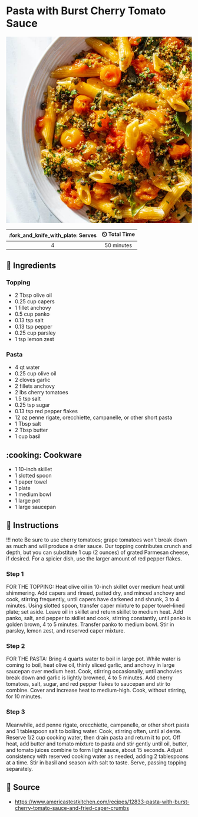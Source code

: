 # Pasta with Burst Cherry Tomato Sauce

![Pasta with Burst Cherry Tomato Sauce](../assets/images/pasta-with-burst-cherry-tomato-sauce.jpg)

| :fork_and_knife_with_plate: Serves | :timer_clock: Total Time |
|:----------------------------------:|:-----------------------: |
| 4 | 50 minutes |

## :salt: Ingredients

### Topping

- 2 Tbsp olive oil
- 0.25 cup capers
- 1 fillet anchovy
- 0.5 cup panko
- 0.13 tsp salt
- 0.13 tsp pepper
- 0.25 cup parsley
- 1 tsp lemon zest

### Pasta

- 4 qt water
- 0.25 cup olive oil
- 2 cloves garlic
- 2 fillets anchovy
- 2 lbs cherry tomatoes
- 1.5 tsp salt
- 0.25 tsp sugar
- 0.13 tsp red pepper flakes
- 12 oz penne rigate, orecchiette, campanelle, or other short pasta
- 1 Tbsp salt
- 2 Tbsp butter
- 1 cup basil

## :cooking: Cookware

- 1 10-inch skillet
- 1 slotted spoon
- 1 paper towel
- 1 plate
- 1 medium bowl
- 1 large pot
- 1 large saucepan

## :pencil: Instructions

!!! note
    Be sure to use cherry tomatoes; grape tomatoes won't break down as much and will produce a drier sauce. Our topping
    contributes crunch and depth, but you can substitute 1 cup (2 ounces) of grated Parmesan cheese, if desired. For a
    spicier dish, use the larger amount of red pepper flakes.

### Step 1

FOR THE TOPPING: Heat olive oil in 10-inch skillet over medium heat until shimmering. Add capers and rinsed, patted dry,
and minced anchovy and cook, stirring frequently, until capers have darkened and shrunk, 3 to 4 minutes. Using slotted
spoon, transfer caper mixture to paper towel–lined plate; set aside. Leave oil in skillet and return skillet to medium
heat. Add panko, salt, and pepper to skillet and cook, stirring constantly, until panko is golden brown, 4 to 5 minutes.
Transfer panko to medium bowl. Stir in parsley, lemon zest, and reserved caper mixture.

### Step 2

FOR THE PASTA: Bring 4 quarts water to boil in large pot. While water is coming to boil, heat olive oil, thinly sliced
garlic, and anchovy in large saucepan over medium heat. Cook, stirring occasionally, until anchovies break down and
garlic is lightly browned, 4 to 5 minutes. Add cherry tomatoes, salt, sugar, and red pepper flakes to saucepan and stir
to combine. Cover and increase heat to medium-high. Cook, without stirring, for 10 minutes.

### Step 3

Meanwhile, add penne rigate, orecchiette, campanelle, or other short pasta and 1 tablespoon salt to boiling water. Cook,
stirring often, until al dente. Reserve 1/2 cup cooking water, then drain pasta and return it to pot. Off heat, add
butter and tomato mixture to pasta and stir gently until oil, butter, and tomato juices combine to form light sauce,
about 15 seconds. Adjust consistency with reserved cooking water as needed, adding 2 tablespoons at a time. Stir in
basil and season with salt to taste. Serve, passing topping separately.

## :link: Source

- <https://www.americastestkitchen.com/recipes/12833-pasta-with-burst-cherry-tomato-sauce-and-fried-caper-crumbs>
